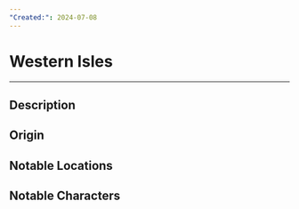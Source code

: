 ```yaml
---
"Created:": 2024-07-08
---
```

# Western Isles
---
## Description




## Origin





## Notable Locations





## Notable Characters

